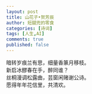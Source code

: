 ```yaml
---
layout: post
title: 山花子•贺芳辰 
author: 短腿兜的零食
categories: [诗词]
tags: [人生,AI]
comments: true
published: false
---
```

暗转岁痕兰有思，细量香篆月移枝。  
新启冰醪春在手，醉同谁？  
丝桐漫调松露曲，芸窗闲赌谢公诗。  
愿得年年花信里，共清欢。